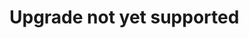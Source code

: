 <!-- Space: TOOLS -->
<!-- Parent: Installer -->
<!-- Title: Upgrade -->
<!-- Layout: plain -->

# Upgrade not yet supported
